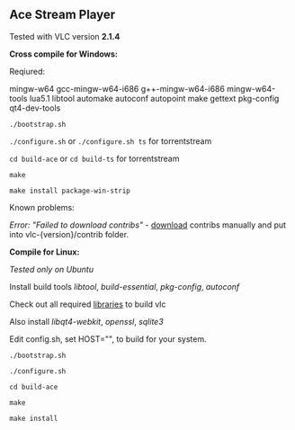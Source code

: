 Ace Stream Player
-----------------

Tested with VLC version **2.1.4**

**Cross compile for Windows:**

Reqiured:

mingw-w64 gcc-mingw-w64-i686 g++-mingw-w64-i686 mingw-w64-tools lua5.1 libtool automake autoconf autopoint make gettext pkg-config qt4-dev-tools

`./bootstrap.sh`

`./configure.sh` or `./configure.sh ts` for torrentstream

`cd build-ace` or `cd build-ts` for torrentstream

`make`

`make install package-win-strip`

Known problems:

*Error: "Failed to download contribs"* - [download] contribs manually and put into vlc-{version}/contrib folder.

**Compile for Linux:** 

*Tested only on Ubuntu*

Install build tools *libtool*, *build-essential*, *pkg-config*, *autoconf*

Check out all required [libraries] to build vlc

Also install *libqt4-webkit*, *openssl*, *sqlite3*

Edit config.sh, set HOST="", to build for your system.

`./bootstrap.sh`

`./configure.sh`

`cd build-ace`

`make`

`make install`

[download]:https://bitbucket.org/AceStream/acestreamplayer/downloads/i686-w64-mingw32.tar.gz
[libraries]:https://wiki.videolan.org/Contrib_Status/